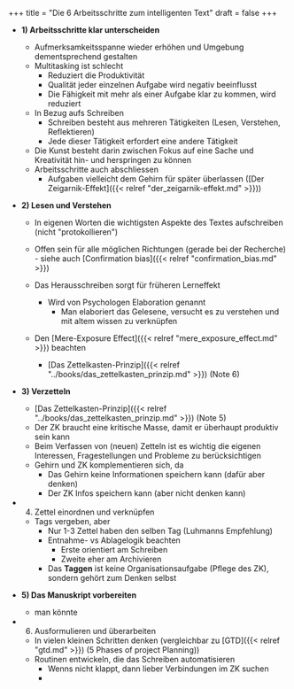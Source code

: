 +++
title = "Die 6 Arbeitsschritte zum intelligenten Text"
draft = false
+++

-   **1) Arbeitsschritte klar unterscheiden**
    -   Aufmerksamkeitsspanne wieder erhöhen und Umgebung dementsprechend gestalten
    -   Multitasking ist schlecht
        -   Reduziert die Produktivität
        -   Qualität jeder einzelnen Aufgabe wird negativ beeinflusst
        -   Die Fähigkeit mit mehr als einer Aufgabe klar zu kommen, wird reduziert
    -   In Bezug aufs Schreiben
        -   Schreiben besteht aus mehreren Tätigkeiten (Lesen, Verstehen, Reflektieren)
        -   Jede dieser Tätigkeit erfordert eine andere Tätigkeit
    -   Die Kunst besteht darin zwischen Fokus auf eine Sache und Kreativität hin- und herspringen zu können
    -   Arbeitsschritte auch abschliessen
        -   Aufgaben vielleicht dem Gehirn für später überlassen ([Der Zeigarnik-Effekt]({{< relref "der_zeigarnik-effekt.md" >}}))
-   **2) Lesen und Verstehen**
    -   In eigenen Worten die wichtigsten Aspekte des Textes aufschreiben (nicht "protokollieren")
    -   Offen sein für alle möglichen Richtungen (gerade bei der Recherche) - siehe auch [Confirmation bias]({{< relref "confirmation_bias.md" >}})
    -   Das Herausschreiben sorgt für früheren Lerneffekt
        -   Wird von Psychologen Elaboration genannt
            -   Man elaboriert das Gelesene, versucht es zu verstehen und mit altem wissen zu verknüpfen

    -   Den [Mere-Exposure Effect]({{< relref "mere_exposure_effect.md" >}}) beachten
        -   [Das Zettelkasten-Prinzip]({{< relref "../books/das_zettelkasten_prinzip.md" >}}) (Note 6)

-   **3) Verzetteln**
    -   [Das Zettelkasten-Prinzip]({{< relref "../books/das_zettelkasten_prinzip.md" >}}) (Note 5)
    -   Der ZK braucht eine kritische Masse, damit er überhaupt produktiv sein kann
    -   Beim Verfassen von (neuen) Zetteln ist es wichtig die eigenen Interessen, Fragestellungen und Probleme zu berücksichtigen
    -   Gehirn und ZK komplementieren sich, da
        -   Das Gehirn keine Informationen speichern kann (dafür aber denken)
        -   Der ZK Infos speichern kann (aber nicht denken kann)
-   4) Zettel einordnen und verknüpfen
    -   Tags vergeben, aber
        -   Nur 1-3 Zettel haben den selben Tag (Luhmanns Empfehlung)
        -   Entnahme- vs Ablagelogik beachten
            -   Erste orientiert am Schreiben
            -   Zweite eher am Archivieren
        -   Das **Taggen** ist keine Organisationsaufgabe (Pflege des ZK), sondern gehört zum Denken selbst
-   **5) Das Manuskript vorbereiten**
    -   man könnte
-   6) Ausformulieren und überarbeiten
    -   In vielen kleinen Schritten denken (vergleichbar zu [GTD]({{< relref "gtd.md" >}}) (5 Phases of project Planning))
    -   Routinen entwickeln, die das Schreiben automatisieren
        -   Wenns nicht klappt, dann lieber Verbindungen im ZK suchen
        -

